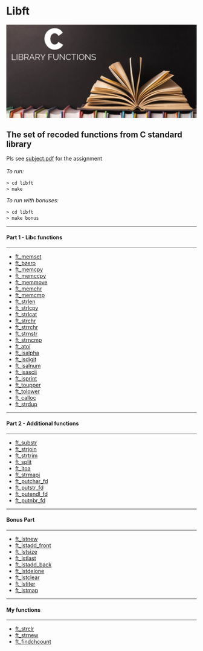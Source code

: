 # Libft 
<img src="library.png" alt="library"/><br/>

## The set of recoded functions from C standard library

Pls see <a href="./subject.pdf">subject.pdf</a> for the assignment<br/><br/>
*To run:*
```
> cd libft
> make
```
*To run with bonuses:*
```
> cd libft
> make bonus
```

------------
#### Part 1 - Libc functions 
------------

* <a href="./libft/ft_memset.c">ft_memset</a></br>
* <a href="./libft/ft_bzero.c">ft_bzero</a></br>
* <a href="./libft/ft_memcpy.c">ft_memcpy</a></br>
* <a href="./libft/ft_memccpy.c">ft_memccpy</a></br>
* <a href="./libft/ft_memmove.c">ft_memmove</a></br>
* <a href="./libft/ft_memchr.c">ft_memchr</a></br>
* <a href="./libft/ft_memcmp.c">ft_memcmp</a></br>
* <a href="./libft/ft_strlen.c">ft_strlen</a></br>
* <a href="./libft/ft_strlcpy.c">ft_strlcpy</a></br>
* <a href="./libft/ft_strlcat.c">ft_strlcat</a></br>
* <a href="./libft/ft_strchr.c">ft_strchr</a></br>
* <a href="./libft/ft_strrchr.c">ft_strrchr</a></br>
* <a href="./libft/ft_strnstr.c">ft_strnstr</a></br>
* <a href="./libft/ft_strncmp.c">ft_strncmp</a></br>
* <a href="./libft/ft_atoi.c">ft_atoi</a></br>
* <a href="./libft/ft_isalpha.c">ft_isalpha</a></br>
* <a href="./libft/ft_isdigit.c">ft_isdigit</a></br>
* <a href="./libft/ft_isalnum.c">ft_isalnum</a></br>
* <a href="./libft/ft_isascii.c">ft_isascii</a></br>
* <a href="./libft/ft_isprint.c">ft_isprint</a></br>
* <a href="./libft/ft_toupper.c">ft_toupper</a></br>
* <a href="./libft/ft_tolower.c">ft_tolower</a></br>
* <a href="./libft/ft_calloc.c">ft_calloc</a></br>
* <a href="./libft/ft_strdup.c">ft_strdup</a></br>

------------
#### Part 2 - Additional functions
------------

* <a href="./libft/ft_substr.c">ft_substr</a></br>
* <a href="./libft/ft_strjoin.c">ft_strjoin</a></br>
* <a href="./libft/ft_strtrim.c">ft_strtrim</a></br>
* <a href="./libft/ft_split.c">ft_split</a></br>
* <a href="./libft/ft_itoa.c">ft_itoa</a></br>
* <a href="./libft/ft_strmapi.c">ft_strmapi</a></br>
* <a href="./libft/ft_putchar_fd.c">ft_putchar_fd</a></br>
* <a href="./libft/ft_putstr_fd.c">ft_putstr_fd</a></br>
* <a href="./libft/ft_putendl_fd.c">ft_putendl_fd</a></br>
* <a href="./libft/ft_putnbr_fd.c">ft_putnbr_fd</a></br>

------------
#### Bonus Part
------------

* <a href="./libft/ft_lstnew.c">ft_lstnew</a></br>
* <a href="./libft/ft_lstadd_front.c">ft_lstadd_front</a></br>
* <a href="./libft/ft_lstsize.c">ft_lstsize</a></br>
* <a href="./libft/ft_lstlast.c">ft_lstlast</a></br>
* <a href="./libft/ft_lstadd_back.c">ft_lstadd_back</a></br>
* <a href="./libft/ft_lstdelone.c">ft_lstdelone</a></br>
* <a href="./libft/ft_lstclear.c">ft_lstclear</a></br>
* <a href="./libft/ft_lstiter.c">ft_lstiter</a></br>
* <a href="./libft/ft_lstmap.c">ft_lstmap</a></br>

------------
#### My functions
------------

* <a href="./libft/ft_strclr.c">ft_strclr</a></br>
* <a href="./libft/ft_strnew.c">ft_strnew</a></br>
* <a href="./libft/ft_findchcount.c">ft_findchcount</a></br>